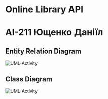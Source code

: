 # Online Library API 
# АІ-211 Ющенко Даніїл

## Entity Relation Diagram

![UML-Activity](http://www.plantuml.com/plantuml/proxy?cache=no&src=https://raw.githubusercontent.com/Ushchenko/OnlineLibraryAPI-main/master/uml/ClassDiagram.puml)

## Class Diagram

![UML-Activity](http://www.plantuml.com/plantuml/proxy?cache=no&src=https://raw.githubusercontent.com/Ushchenko/OnlineLibraryAPI-main/master/uml/ERDiagram.puml)
